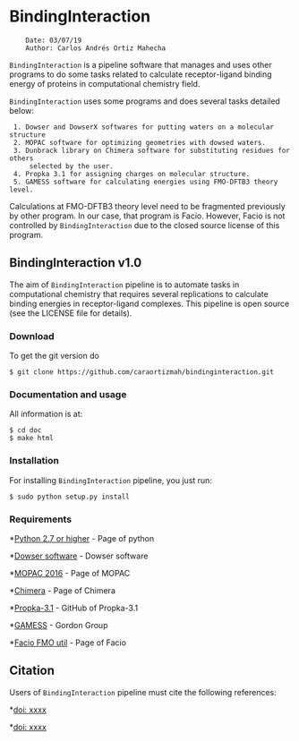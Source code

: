 # BindingInteraction

```
    Date: 03/07/19
    Author: Carlos Andrés Ortiz Mahecha
```

`BindingInteraction` is a pipeline software that manages and uses other programs to do some tasks 
related to calculate receptor-ligand binding energy of proteins in computational chemistry field.

`BindingInteraction` uses some programs and does several tasks detailed below:

     1. Dowser and DowserX softwares for putting waters on a molecular structure
     2. MOPAC software for optimizing geometries with dowsed waters.
     3. Dunbrack library on Chimera software for substituting residues for others
         selected by the user. 
     4. Propka 3.1 for assigning charges on molecular structure.
     5. GAMESS software for calculating energies using FMO-DFTB3 theory level.

Calculations at FMO-DFTB3 theory level need to be fragmented previously by other program.
In our case, that program is Facio. However, Facio is not controlled by `BindingInteraction`
due to the closed source license of this program.


## BindingInteraction v1.0

The aim of `BindingInteraction` pipeline is to automate tasks in computational chemistry that
requires several replications to calculate binding energies in receptor-ligand complexes.
This pipeline is open source (see the LICENSE file for details).


### Download

To get the git version do

    $ git clone https://github.com/caraortizmah/bindinginteraction.git


### Documentation and usage

All information is at:

    $ cd doc
    $ make html

### Installation

For installing `BindingInteraction` pipeline, you just run:

    $ sudo python setup.py install

### Requirements

   *[Python 2.7 or higher](https://www.python.org/downloads/) - Page of python
   
   *[Dowser software](http://www.ks.uiuc.edu/Research/vmd/plugins/dowser/) - Dowser software
   
   *[MOPAC 2016](http://openmopac.net/Download_MOPAC_Executable_Step2.html) - Page of MOPAC
   
   *[Chimera](https://www.cgl.ucsf.edu/chimera/download.html) - Page of Chimera
   
   *[Propka-3.1](https://github.com/jensengroup/propka-3.1.git) - GitHub of Propka-3.1
   
   *[GAMESS](https://www.msg.chem.iastate.edu/GAMESS/download/register/) - Gordon Group 
   
   *[Facio FMO util](http://zzzfelis.sakura.ne.jp/) - Page of Facio

## Citation

Users of `BindingInteraction` pipeline must cite the following references:


   *[doi: xxxx](http://)
   
   *[doi: xxxx](http://)
